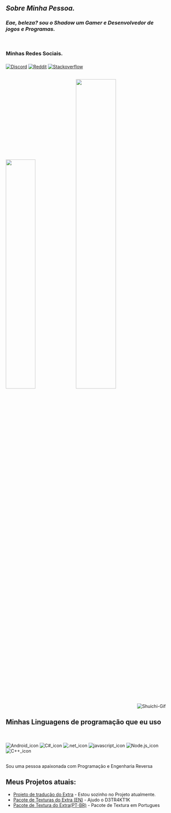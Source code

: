 
## ___Sobre Minha Pessoa.___
### _Eae, beleza? sou o Shadow um Gamer e Desenvolvedor de jogos e Programas._
<br/>

### **Minhas Redes Sociais.**

### 

[![Discord](https://img.shields.io/badge/Discord-7289DA?style=for-the-badge&logo=discord&logoColor=white)](httpps://discord.com)
[![Reddit](https://aleen42.github.io/badges/src/reddit.svg)](https://rediit)
[![Stackoverflow](https://aleen42.github.io/badges/src/stackoverflow.svg)](stackoverflow)

<div><br/>
    <img height="43%" src="https://github-readme-stats.vercel.app/api?username=shadow-nero&show_icons=true&theme=radical&include_allcomitts=true&cout_private=true"/>
    <img height="50%" src="https://github-readme-stats.vercel.app/api/top-langs/?username=shadow-nero&layout=compact&langs_count=16&theme=radical"/>
</div><br/>

<div>
    <img align="right" alt="Shuichi-Gif" src="https://thumbs.gfycat.com/MammothRepulsiveCommongonolek-max-1mb.gif">
</div><br/>


## **Minhas Linguagens de programação que eu uso**
<br/>

<div style="display: incline_block"><br/>
    <img align="center" alt="Android_icon" src="https://img.shields.io/badge/Android-3DDC84?style=for-the-badge&logo=android&logoColor=white" />
    <img align="center" alt="C#_icon" src="https://img.shields.io/badge/C%23-239120?style=for-the-badge&logo=c-sharp&logoColor=white" />
    <img align="center" alt=".net_icon" src="https://img.shields.io/badge/.NET-5C2D91?style=for-the-badge&logo=.net&logoColor=white" />
    <img align="center" alt="javascript_icon" src="https://img.shields.io/badge/JavaScript-F7DF1E?style=for-the-badge&logo=javascript&logoColor=black" />
    <img align="center" alt="Node.js_icon" src="https://img.shields.io/badge/Node.js-43853D?style=for-the-badge&logo=node.js&logoColor=white" />
    <img align="center" alt="C++_icon" src="https://img.shields.io/badge/C%2B%2B-00599C?style=for-the-badge&logo=c%2B%2B&logoColor=white" />
</div><br/>

Sou uma pessoa apaixonada com Programação e Engenharia Reversa
<br/>

## Meus Projetos atuais:

- [Projeto de tradução do Extra]() - Estou sozinho no Projeto atualmente. <br/>
- [Pacote de Texturas do Extra (EN)]() - Ajudo o D3TR4KT1K<br/>
- [Pacote de Textura do Extra(PT-BR)]() - Pacote de Textura em Portugues<br/>


